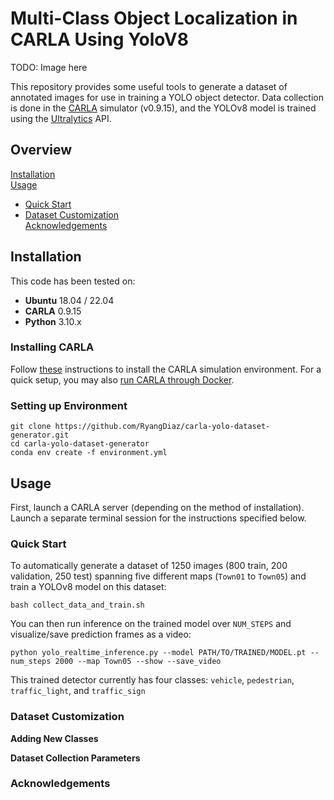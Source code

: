 # Multi-Class Object Localization in CARLA Using YoloV8

TODO: Image here 

This repository provides some useful tools to generate a dataset of annotated images for use in training a YOLO object detector. Data collection is done in the [CARLA](https://carla.org//) simulator (v0.9.15), and the YOLOv8 model is trained using the [Ultralytics](https://docs.ultralytics.com) API.

## Overview

[Installation](#Installation)  
[Usage](#Usage)  
- [Quick Start](#Quick-Start)  
- [Dataset Customization](#Dataset-Customization)  
[Acknowledgements](#Acknowledgements)  

## Installation

This code has been tested on:
- **Ubuntu** 18.04 / 22.04
- **CARLA** 0.9.15
- **Python** 3.10.x

### Installing CARLA
Follow [these](https://carla.readthedocs.io/en/0.9.15/start_quickstart/) instructions to install the CARLA simulation environment. For a quick setup, you may also [run CARLA through Docker](https://carla.readthedocs.io/en/0.9.15/build_docker/).

### Setting up Environment
```
git clone https://github.com/RyangDiaz/carla-yolo-dataset-generator.git
cd carla-yolo-dataset-generator
conda env create -f environment.yml
```

## Usage
First, launch a CARLA server (depending on the method of installation). Launch a separate terminal session for the instructions specified below.

### Quick Start
To automatically generate a dataset of 1250 images (800 train, 200 validation, 250 test) spanning five different maps (`Town01` to `Town05`) and train a YOLOv8 model on this dataset:

`bash collect_data_and_train.sh`

You can then run inference on the trained model over `NUM_STEPS` and visualize/save prediction frames as a video:

`python yolo_realtime_inference.py --model PATH/TO/TRAINED/MODEL.pt --num_steps 2000 --map Town05 --show --save_video`

This trained detector currently has four classes: `vehicle`, `pedestrian`, `traffic_light`, and `traffic_sign`

### Dataset Customization

**Adding New Classes**

**Dataset Collection Parameters**

### Acknowledgements
